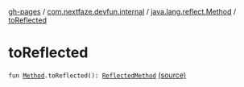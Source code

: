 [gh-pages](../../index.md) / [com.nextfaze.devfun.internal](../index.md) / [java.lang.reflect.Method](index.md) / [toReflected](./to-reflected.md)

# toReflected

`fun `[`Method`](https://developer.android.com/reference/java/lang/reflect/Method.html)`.toReflected(): `[`ReflectedMethod`](../-reflected-method/index.md) [(source)](https://github.com/NextFaze/dev-fun/tree/master/devfun/src/main/java/com/nextfaze/devfun/internal/Reflected.kt#L75)